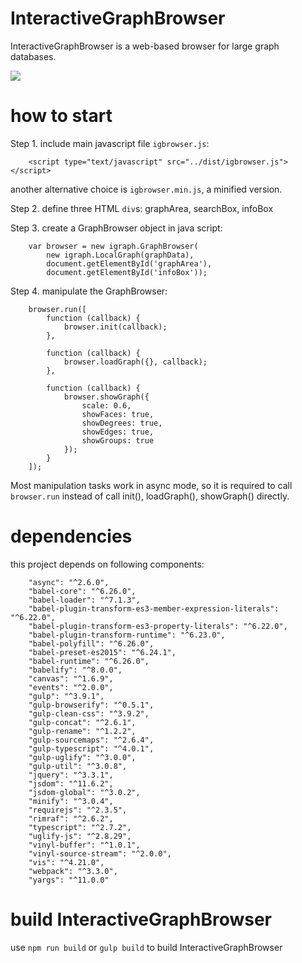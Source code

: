 # InteractiveGraphBrowser
InteractiveGraphBrowser is a web-based browser for large graph databases.

<img src="https://github.com/graph-eco/InteractiveGraphBrowser/blob/master/snapshot.png?raw=true">

# how to start

Step 1. include main javascript file `igbrowser.js`:

```
    <script type="text/javascript" src="../dist/igbrowser.js"></script>
```
another alternative choice is `igbrowser.min.js`, a minified version.

Step 2. define three HTML `div`s: graphArea, searchBox, infoBox
    
Step 3. create a GraphBrowser object in java script:

```
    var browser = new igraph.GraphBrowser(
        new igraph.LocalGraph(graphData),
        document.getElementById('graphArea'),
        document.getElementById('infoBox'));
```
Step 4. manipulate the GraphBrowser:

```
    browser.run([
        function (callback) {
            browser.init(callback);
        },

        function (callback) {
            browser.loadGraph({}, callback);
        },

        function (callback) {
            browser.showGraph({
                scale: 0.6,
                showFaces: true,
                showDegrees: true,
                showEdges: true,
                showGroups: true
            });
        }
    ]);
```
Most manipulation tasks work in async mode, so it is required to call `browser.run` instead of call init(), loadGraph(), showGraph() directly.

# dependencies
this project depends on following components:
```
    "async": "^2.6.0",
    "babel-core": "^6.26.0",
    "babel-loader": "^7.1.3",
    "babel-plugin-transform-es3-member-expression-literals": "^6.22.0",
    "babel-plugin-transform-es3-property-literals": "^6.22.0",
    "babel-plugin-transform-runtime": "^6.23.0",
    "babel-polyfill": "^6.26.0",
    "babel-preset-es2015": "^6.24.1",
    "babel-runtime": "^6.26.0",
    "babelify": "^8.0.0",
    "canvas": "^1.6.9",
    "events": "^2.0.0",
    "gulp": "^3.9.1",
    "gulp-browserify": "^0.5.1",
    "gulp-clean-css": "^3.9.2",
    "gulp-concat": "^2.6.1",
    "gulp-rename": "^1.2.2",
    "gulp-sourcemaps": "^2.6.4",
    "gulp-typescript": "^4.0.1",
    "gulp-uglify": "^3.0.0",
    "gulp-util": "^3.0.8",
    "jquery": "^3.3.1",
    "jsdom": "^11.6.2",
    "jsdom-global": "^3.0.2",
    "minify": "^3.0.4",
    "requirejs": "^2.3.5",
    "rimraf": "^2.6.2",
    "typescript": "^2.7.2",
    "uglify-js": "^2.8.29",
    "vinyl-buffer": "^1.0.1",
    "vinyl-source-stream": "^2.0.0",
    "vis": "^4.21.0",
    "webpack": "^3.3.0",
    "yargs": "^11.0.0"
```

# build InteractiveGraphBrowser

use `npm run build` or `gulp build` to build InteractiveGraphBrowser
